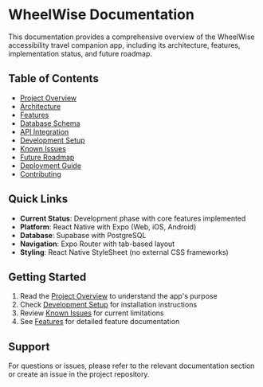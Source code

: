 # WheelWise Documentation

This documentation provides a comprehensive overview of the WheelWise accessibility travel companion app, including its architecture, features, implementation status, and future roadmap.

## Table of Contents

- [Project Overview](./project-overview.md)
- [Architecture](./architecture.md)
- [Features](./features.md)
- [Database Schema](./database-schema.md)
- [API Integration](./api-integration.md)
- [Development Setup](./development-setup.md)
- [Known Issues](./known-issues.md)
- [Future Roadmap](./future-roadmap.md)
- [Deployment Guide](./deployment-guide.md)
- [Contributing](./contributing.md)

## Quick Links

- **Current Status**: Development phase with core features implemented
- **Platform**: React Native with Expo (Web, iOS, Android)
- **Database**: Supabase with PostgreSQL
- **Navigation**: Expo Router with tab-based layout
- **Styling**: React Native StyleSheet (no external CSS frameworks)

## Getting Started

1. Read the [Project Overview](./project-overview.md) to understand the app's purpose
2. Check [Development Setup](./development-setup.md) for installation instructions
3. Review [Known Issues](./known-issues.md) for current limitations
4. See [Features](./features.md) for detailed feature documentation

## Support

For questions or issues, please refer to the relevant documentation section or create an issue in the project repository.